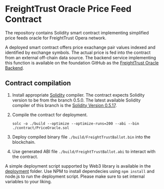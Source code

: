 # FreightTrust Oracle Price Feed Contract

The repository contains Solidity smart contract implementing simplified price feeds oracle for FreightTrust Opera network.

A deployed smart contract offers price exachange pair values indexed and identified by exchange symbols. The actual price is fed into the
contract from an external off-chain data source. The backend service implementing this function is available on the foundation GitHub as the
[FreightTrust Oracle Backend](#).

## Contract compilation

1. Install appropriate [Solidity](https://solidity.readthedocs.io) compiler. The contract expects Solidity version to be from the branch
   0.5.0. The latest available Solidity compiler of this branch is the
   [Solidity Version 0.5.17](https://github.com/ethereum/solidity/releases/tag/v0.5.17).
2. Compile the contract for deployment.

   `solc -o ./build --optimize --optimize-runs=200 --abi --bin ./contract/PriceOracle.sol`

3. Deploy compiled binary file `./build/FreightTrustBallot.bin` into the blockchain.

4. Use generated ABI file `./build/FreightTrustBallot.abi` to interact with the contract.

A simple deployment script supported by Web3 library is available in the [deployment](deployment) folder. Use NPM to install dependecies
using `npm install` and node.js to run the deployment script. Please make sure to set internal variables to your liking.
